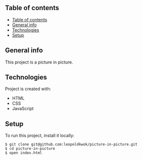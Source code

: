 ## Table of contents
- [Table of contents](#table-of-contents)
- [General info](#general-info)
- [Technologies](#technologies)
- [Setup](#setup)

## General info
This project is a picture in picture.
	
## Technologies
Project is created with:
* HTML
* CSS
* JavaScript
	
## Setup
To run this project, install it locally:

```
$ git clone git@github.com:leopoldkwok/picture-in-picture.git
$ cd picture-in-picture
$ open index.html
```